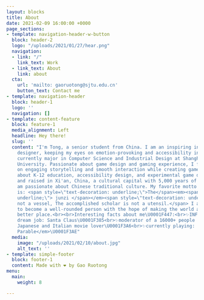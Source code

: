 ```yaml
---
layout: blocks
title: About
date: 2021-02-09 16:00:00 +0000
page_sections:
- template: navigation-header-w-button
  block: header-2
  logo: "/uploads/2021/01/27/hear.png"
  navigation:
  - link: "/"
    link_text: Work
  - link_text: About
    link: about
  cta:
    url: 'mailto: gaoruotong@sjtu.edu.cn'
    button_text: Contact me
- template: navigation-header
  block: header-1
  logo: ''
  navigation: []
- template: content-feature
  block: feature-1
  media_alignment: Left
  headline: Hey there!
  slug: ''
  content: "I'm Tong, a senior student from China. I am an inspiring interactive entertainment
    designer, keeping my eyes on emotion-provoking and accessibility in games.<br><br>I
    currently major in Computer Science and Industrial Design at Shanghai Jiao Tong
    University. Passionate about game design and gaming experience, I focus my attention
    on engaging storytelling and smooth interaction while creating games. I care deeply
    about K-12 education, accessibility design, and experimental game design.<br><br>Born
    and raised in Xi'an, China, a cultural capital with 5,000 years of history, I
    am passionate about Chinese traditional culture. My favorite motto in <em>Analects</em>
    is: <span style=\"text-decoration: underline;\">The</span><em><span style=\"text-decoration:
    underline;\"> junzi </span></em><span style=\"text-decoration: underline;\">is
    not a vessel, The accomplished scholar is not a utensil.</span> I am prompted
    to become a well-rounded person with the hope of making the world around us a
    better place.<br><br>Interesting facts about me\U0001F447:<br>✨INFP-T\U0001F60A<br>✨childhood
    dream job: Santa Claus\U0001F385<br>✨moderator of a 16000+ people forum\U0001F440<br>✨cinephilia:
    Japanese and Italian movie lover\U0001F3A6<br>✨currently playing: <em>The Stanley
    Parable</em>\U0001F3AE"
  media:
    image: "/uploads/2021/02/10/about.jpg"
    alt_text: ''
- template: simple-footer
  block: footer-1
  content: Made with ❤︎ by Gao Ruotong
menu:
  main:
    weight: 8

---
```

